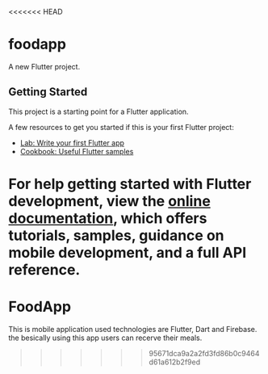 <<<<<<< HEAD
# foodapp

A new Flutter project.

## Getting Started

This project is a starting point for a Flutter application.

A few resources to get you started if this is your first Flutter project:

- [Lab: Write your first Flutter app](https://docs.flutter.dev/get-started/codelab)
- [Cookbook: Useful Flutter samples](https://docs.flutter.dev/cookbook)

For help getting started with Flutter development, view the
[online documentation](https://docs.flutter.dev/), which offers tutorials,
samples, guidance on mobile development, and a full API reference.
=======
# FoodApp
This is mobile application used technologies are Flutter, Dart and Firebase. the besically using this app users can recerve their meals.
>>>>>>> 95671dca9a2a2fd3fd86b0c9464d61a612b2f9ed
